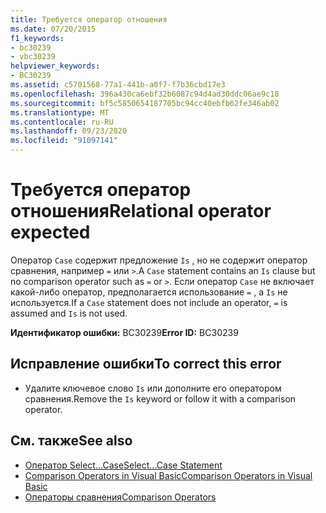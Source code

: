 ```yaml
---
title: Требуется оператор отношения
ms.date: 07/20/2015
f1_keywords:
- bc30239
- vbc30239
helpviewer_keywords:
- BC30239
ms.assetid: c5701568-77a1-441b-a0f7-f7b36cbd17e3
ms.openlocfilehash: 396a430ca6ebf32b6087c94d4ad30ddc06ae9c18
ms.sourcegitcommit: bf5c5850654187705bc94cc40ebfb62fe346ab02
ms.translationtype: MT
ms.contentlocale: ru-RU
ms.lasthandoff: 09/23/2020
ms.locfileid: "91097141"
---
```

# <a name="relational-operator-expected"></a><span data-ttu-id="012a6-102">Требуется оператор отношения</span><span class="sxs-lookup"><span data-stu-id="012a6-102">Relational operator expected</span></span>

<span data-ttu-id="012a6-103">Оператор `Case` содержит предложение `Is` , но не содержит оператор сравнения, например `=` или `>`.</span><span class="sxs-lookup"><span data-stu-id="012a6-103">A `Case` statement contains an `Is` clause but no comparison operator such as `=` or `>`.</span></span> <span data-ttu-id="012a6-104">Если оператор `Case` не включает какой-либо оператор, предполагается использование `=` , а `Is` не используется.</span><span class="sxs-lookup"><span data-stu-id="012a6-104">If a `Case` statement does not include an operator, `=` is assumed and `Is` is not used.</span></span>  
  
 <span data-ttu-id="012a6-105">**Идентификатор ошибки:** BC30239</span><span class="sxs-lookup"><span data-stu-id="012a6-105">**Error ID:** BC30239</span></span>  
  
## <a name="to-correct-this-error"></a><span data-ttu-id="012a6-106">Исправление ошибки</span><span class="sxs-lookup"><span data-stu-id="012a6-106">To correct this error</span></span>  
  
- <span data-ttu-id="012a6-107">Удалите ключевое слово `Is` или дополните его оператором сравнения.</span><span class="sxs-lookup"><span data-stu-id="012a6-107">Remove the `Is` keyword or follow it with a comparison operator.</span></span>  
  
## <a name="see-also"></a><span data-ttu-id="012a6-108">См. также</span><span class="sxs-lookup"><span data-stu-id="012a6-108">See also</span></span>

- [<span data-ttu-id="012a6-109">Оператор Select…Case</span><span class="sxs-lookup"><span data-stu-id="012a6-109">Select...Case Statement</span></span>](../language-reference/statements/select-case-statement.md)
- [<span data-ttu-id="012a6-110">Comparison Operators in Visual Basic</span><span class="sxs-lookup"><span data-stu-id="012a6-110">Comparison Operators in Visual Basic</span></span>](../programming-guide/language-features/operators-and-expressions/comparison-operators.md)
- [<span data-ttu-id="012a6-111">Операторы сравнения</span><span class="sxs-lookup"><span data-stu-id="012a6-111">Comparison Operators</span></span>](../language-reference/operators/comparison-operators.md)
